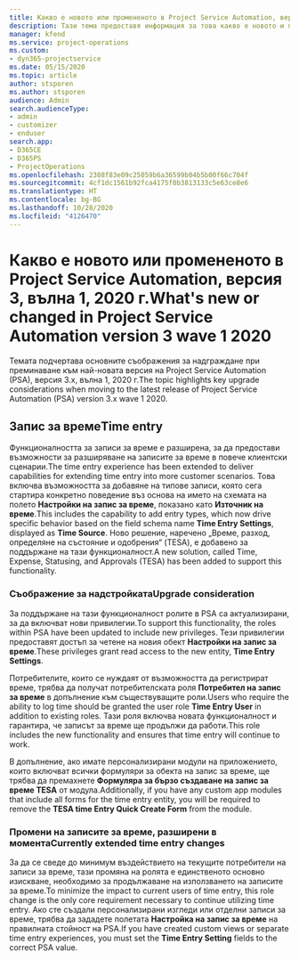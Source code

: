 ```yaml
---
title: Какво е новото или промененото в Project Service Automation, версия 3.x, вълна 1, 2020 г.
description: Тази тема предоставя информация за това какво е новото и промененото в Project Service Automation, версия 3, вълна 1, 2020 г.
manager: kfend
ms.service: project-operations
ms.custom:
- dyn365-projectservice
ms.date: 05/15/2020
ms.topic: article
author: stsporen
ms.author: stsporen
audience: Admin
search.audienceType:
- admin
- customizer
- enduser
search.app:
- D365CE
- D365PS
- ProjectOperations
ms.openlocfilehash: 2308f83e09c25059b6a36599b04b5b00f66c704f
ms.sourcegitcommit: 4cf1dc1561b92fca4175f0b3813133c5e63ce8e6
ms.translationtype: HT
ms.contentlocale: bg-BG
ms.lasthandoff: 10/28/2020
ms.locfileid: "4126470"
---
```

# <a name="whats-new-or-changed-in-project-service-automation-version-3-wave-1-2020"></a><span data-ttu-id="49eae-103">Какво е новото или промененото в Project Service Automation, версия 3, вълна 1, 2020 г.</span><span class="sxs-lookup"><span data-stu-id="49eae-103">What's new or changed in Project Service Automation version 3 wave 1 2020</span></span>
<span data-ttu-id="49eae-104">Темата подчертава основните съображения за надграждане при преминаване към най-новата версия на Project Service Automation (PSA), версия 3.x, вълна 1, 2020 г.</span><span class="sxs-lookup"><span data-stu-id="49eae-104">The topic highlights key upgrade considerations when moving to the latest release of Project Service Automation (PSA) version 3.x wave 1 2020.</span></span>

## <a name="time-entry"></a><span data-ttu-id="49eae-105">Запис за време</span><span class="sxs-lookup"><span data-stu-id="49eae-105">Time entry</span></span>
<span data-ttu-id="49eae-106">Функционалността за записи за време е разширена, за да предостави възможности за разширяване на записите за време в повече клиентски сценарии.</span><span class="sxs-lookup"><span data-stu-id="49eae-106">The time entry experience has been extended to deliver capabilities for extending time entry into more customer scenarios.</span></span> <span data-ttu-id="49eae-107">Това включва възможността за добавяне на типове записи, която сега стартира конкретно поведение въз основа на името на схемата на полето **Настройки на запис за време**, показано като **Източник на време**.</span><span class="sxs-lookup"><span data-stu-id="49eae-107">This includes the capability to add entry types, which now drive specific behavior based on the field schema name **Time Entry Settings**, displayed as **Time Source**.</span></span> <span data-ttu-id="49eae-108">Ново решение, наречено „Време, разход, определяне на състояние и одобрения“ (TESA), е добавено за поддържане на тази функционалност.</span><span class="sxs-lookup"><span data-stu-id="49eae-108">A new solution, called Time, Expense, Statusing, and Approvals (TESA) has been added to support this functionality.</span></span>

### <a name="upgrade-consideration"></a><span data-ttu-id="49eae-109">Съображение за надстройката</span><span class="sxs-lookup"><span data-stu-id="49eae-109">Upgrade consideration</span></span>
<span data-ttu-id="49eae-110">За поддържане на тази функционалност ролите в PSA са актуализирани, за да включват нови привилегии.</span><span class="sxs-lookup"><span data-stu-id="49eae-110">To support this functionality, the roles within PSA have been updated to include new privileges.</span></span> <span data-ttu-id="49eae-111">Тези привилегии предоставят достъп за четене на новия обект **Настройки на запис за време**.</span><span class="sxs-lookup"><span data-stu-id="49eae-111">These privileges grant read access to the new entity, **Time Entry Settings**.</span></span>

<span data-ttu-id="49eae-112">Потребителите, които се нуждаят от възможността да регистрират време, трябва да получат потребителската роля **Потребител на запис за време** в допълнение към съществуващите роли.</span><span class="sxs-lookup"><span data-stu-id="49eae-112">Users who require the ability to log time should be granted the user role **Time Entry User** in addition to existing roles.</span></span> <span data-ttu-id="49eae-113">Тази роля включва новата функционалност и гарантира, че записът за време ще продължи да работи.</span><span class="sxs-lookup"><span data-stu-id="49eae-113">This role includes the new functionality and ensures that time entry will continue to work.</span></span>

<span data-ttu-id="49eae-114">В допълнение, ако имате персонализирани модули на приложението, които включват всички формуляри за обекта на запис за време, ще трябва да премахнете **Формуляра за бързо създаване на запис за време TESA** от модула.</span><span class="sxs-lookup"><span data-stu-id="49eae-114">Additionally, if you have any custom app modules that include all forms for the time entry entity, you will be required to remove the **TESA time Entry Quick Create Form** from the module.</span></span>

### <a name="currently-extended-time-entry-changes"></a><span data-ttu-id="49eae-115">Промени на записите за време, разширени в момента</span><span class="sxs-lookup"><span data-stu-id="49eae-115">Currently extended time entry changes</span></span>
<span data-ttu-id="49eae-116">За да се сведе до минимум въздействието на текущите потребители на записи за време, тази промяна на ролята е единственото основно изискване, необходимо за продължаване на използването на записите за време.</span><span class="sxs-lookup"><span data-stu-id="49eae-116">To minimize the impact to current users of time entry, this role change is the only core requirement necessary to continue utilizing time entry.</span></span> <span data-ttu-id="49eae-117">Ако сте създали персонализирани изгледи или отделни записи за време, трябва да зададете полетата **Настройка на запис за време** на правилната стойност на PSA.</span><span class="sxs-lookup"><span data-stu-id="49eae-117">If you have created custom views or separate time entry experiences, you must set the **Time Entry Setting** fields to the correct PSA value.</span></span>
